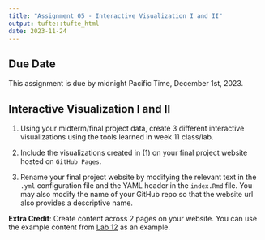 ```yaml
---
title: "Assignment 05 - Interactive Visualization I and II"
output: tufte::tufte_html
date: 2023-11-24
---
```


## Due Date

This assignment is due by midnight Pacific Time, December 1st, 2023.

## Interactive Visualization I and II

1. Using your midterm/final project data, create 3 different interactive visualizations using the tools learned in week 11 class/lab.

2. Include the visualizations created in (1) on your final project website hosted on `GitHub Pages`.

3. Rename your final project website by modifying the relevant text in the `.yml` configuration file and the YAML header in the `index.Rmd` file. You may also modify the name of your GitHub repo so that the website url also provides a descriptive name.

**Extra Credit**: Create content across 2 pages on your website. You can use the example content from [Lab 12](https://github.com/ksiegmund/PM566-lab12-example) as an example.
